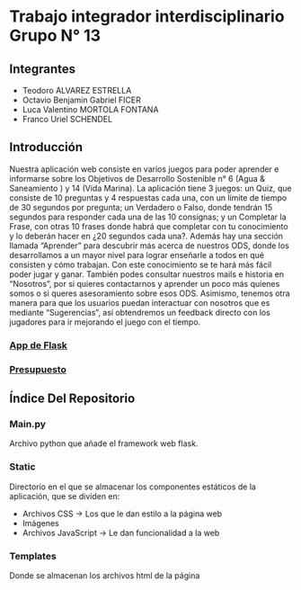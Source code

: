 # Trabajo integrador interdisciplinario Grupo N° 13 #
## Integrantes ##
- Teodoro ALVAREZ ESTRELLA
- Octavio Benjamin Gabriel FICER
- Luca Valentino MORTOLA FONTANA
- Franco Uriel SCHENDEL

## Introducción ##
Nuestra aplicación web consiste en varios juegos para poder aprender e informarse sobre los Objetivos de Desarrollo Sostenible n° 6 (Agua & Saneamiento ) y 14 (Vida Marina). La aplicación tiene 3 juegos: un Quiz, que consiste de 10 preguntas y 4 respuestas cada una, con un límite de tiempo de 30 segundos por pregunta; un Verdadero o Falso, donde tendrán 15 segundos para responder cada una de las 10 consignas; y un Completar la Frase, con otras 10 frases donde habrá que completar con tu conocimiento y lo deberán hacer en ¿20 segundos cada una?. Además hay una sección llamada “Aprender” para descubrir más acerca de nuestros ODS, donde los desarrollamos a un mayor nivel para lograr enseñarle a todos en qué consisten y cómo trabajan. Con este conocimiento se te hará más fácil poder jugar y ganar. También podes consultar nuestros mails e historia en “Nosotros”, por si quieres contactarnos y aprender un poco más quienes somos o si queres asesoramiento sobre esos ODS. Asimismo, tenemos otra manera para que los usuarios puedan interactuar con nosotros que es mediante “Sugerencias”, así obtendremos un feedback directo con los jugadores para ir mejorando el juego con el tiempo.

### [App de Flask](https://replit.com/@FranSchendel/Proyecto#main.py)  ###

### [Presupuesto](Presupuesto.md) ###

## Índice Del Repositorio ##
### Main.py ###
Archivo python que añade el framework web flask.
### Static ###
Directorio en el que se almacenar los componentes estáticos de la aplicación, que se dividen en:  
- Archivos CSS -> Los que le dan estilo a la página web
- Imágenes
- Archivos JavaScript -> Le dan funcionalidad a la web
### Templates ###
Donde se almacenan los archivos html de la página
